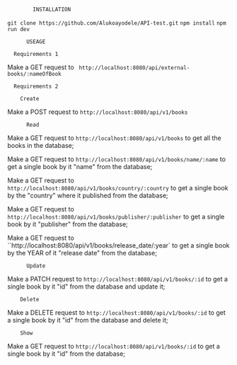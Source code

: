             INSTALLATION

`git clone https://github.com/Alukoayodele/API-test.git`
`npm install`
`npm run dev`

          USEAGE

      Requirements 1

Make a GET request to
` http://localhost:8080/api/external-books/:nameOfBook`

      Requirements 2

        Create

Make a POST request to
`http://localhost:8080/api/v1/books`

          Read

Make a GET request to
`http://localhost:8080/api/v1/books`
to get all the books in the database;

Make a GET request to
`http://localhost:8080/api/v1/books/name/:name`
to get a single book by it "name" from the database;

Make a GET request to
`http://localhost:8080/api/v1/books/country/:country`
to get a single book by the "country" where it published from the database;

Make a GET request to
`http://localhost:8080/api/v1/books/publisher/:publisher`
to get a single book by it "publisher" from the database;

Make a GET request to
``http://localhost:8080/api/v1/books/release_date/:year`
to get a single book by the YEAR of it "release date" from the database;

          Update

Make a PATCH request to
`http://localhost:8080/api/v1/books/:id`
to get a single book by it "id" from the database and update it;

        Delete

Make a DELETE request to
`http://localhost:8080/api/v1/books/:id`
to get a single book by it "id" from the database and delete it;

        Show


Make a GET request to
`http://localhost:8080/api/v1/books/:id`
to get a single book by it "id" from the database;
